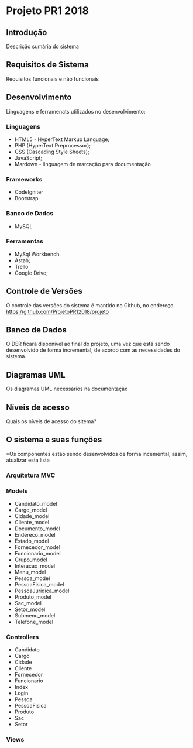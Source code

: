 # Projeto PR1 2018

## Introdução
Descrição sumária do sistema

## Requisitos de Sistema
Requisitos funcionais e não funcionais 

## Desenvolvimento
Linguagens e ferramenats utilizados no desenvolvimento:

### Linguagens
- HTML5 - HyperText Markup Language; 
- PHP (HyperText Preprocessor);
- CSS (Cascading Style Sheets); 
- JavaScript; 
- Mardown - linguagem de marcação para documentação

### Frameworks 
- CodeIgniter
- Bootstrap

### Banco de Dados
- MySQL

### Ferramentas
- MySql Workbench.
- Astah;
- Trello
- Google Drive;

## Controle de Versões	
O controle das versões do sistema é mantido no Github, no endereço https://github.com/ProjetoPR12018/projeto
	
## Banco de Dados
O DER ficará disponível ao final do projeto, uma vez que está sendo desenvolvido de forma incremental, de acordo com as necessidades do sistema.

## Diagramas UML
Os diagramas UML necessários na documentação

## Níveis de acesso
Quais os níveis de acesso do sitema?

## O sistema e suas funções
*Os componentes estão sendo desenvolvidos de forma incemental, assim, atualizar esta lista

### Arquitetura MVC

### Models
- Candidato_model
- Cargo_model
- Cidade_model
- Cliente_model
- Documento_model
- Endereco_model
- Estado_model
- Fornecedor_model
- Funcionario_model
- Grupo_model
- Interacao_model
- Menu_model
- Pessoa_model
- PessoaFisica_model
- PessoaJuridica_model
- Produto_model
- Sac_model
- Setor_model
- Submenu_model
- Telefone_model

### Controllers
- Candidato
- Cargo
- Cidade
- Cliente
- Fornecedor
- Funcionario
- Index
- Login
- Pessoa
- PessoaFisica
- Produto
- Sac
- Setor

### Views

